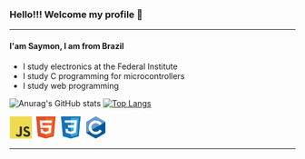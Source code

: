 ### Hello!!! Welcome my profile 👋 
___
#### I'am Saymon, I am from Brazil

- I study electronics at the Federal Institute
- I study C programming for microcontrollers
- I study web programming


![Anurag's GitHub stats](https://github-readme-stats.vercel.app/api?username=Symonnv&show_icons=true&theme=tokyonight)
[![Top Langs](https://github-readme-stats.vercel.app/api/top-langs/?username=Symonnv&layout=compact&theme=tokyonight)](https://github.com/Symonnv/github-readme-stats)
 
<p>
 <img width="40" src="https://raw.githubusercontent.com/devicons/devicon/master/icons/javascript/javascript-original.svg"/>
 <img width="40" src="https://raw.githubusercontent.com/devicons/devicon/master/icons/html5/html5-original.svg"/>
 <img width="40" src="https://raw.githubusercontent.com/devicons/devicon/master/icons/css3/css3-original.svg"/>
 <img width="40" src="https://raw.githubusercontent.com/devicons/devicon/master/icons/c/c-original.svg"/>
</p>


___




